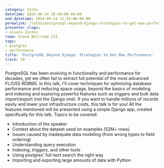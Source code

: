 ```yaml
---
category: talks
datetime: 2024-09-24 10:40:00-04:00
end_datetime: 2024-09-24 11:25:00-04:00
permalink: /talks/postgresql-beyond-django-strategies-to-get-max-performance/
presenter_slugs:
- alvaro-justen
room: Grand Ballroom III
tags:
- postgres
- performance
title: 'PostgreSQL Beyond Django: Strategies to Get Max Performance'
track: t0
---
```


PostgreSQL has been evolving in functionality and performance for decades, yet we often fail to extract full potential of the most advanced FL/OSS RDBMS. In this talk, I'll cover techniques for optimizing database performance and reducing space usage, beyond the basics of modeling and indexing and exploring powerful features such as triggers and bulk data import/export (not the Django one).
If you want to handle millions of records easily and lower your infrastructure costs, this talk is for you! All the features mentioned will be presented using a simple Django app, created specifically for this talk. Topics to be covered:
- Introduction of the speaker
- Context about the dataset used on examples (52M+ rows)
- Issues caused by inadequate data modeling (from wrong types to field ordering)
- Understanding query execution
- Indexing, triggers, and other tools
- Using postgres' full-text search the right way
- Importing and exporting large amounts of data with Python